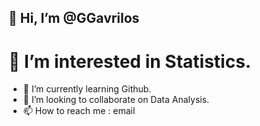 ## 👋 Hi, I’m @GGavrilos
# 👀 I’m interested in Statistics.
- 🌱 I’m currently learning Github.
- 💞️ I’m looking to collaborate on Data Analysis.
- 📫 How to reach me : email

<!---
GGavrilos/GGavrilos is a ✨ special ✨ repository because its `README.md` (this file) appears on your GitHub profile.
You can click the Preview link to take a look at your changes.
--->
